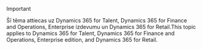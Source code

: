 > [!IMPORTANT]
> <span data-ttu-id="a9f05-101">Šī tēma attiecas uz Dynamics 365 for Talent, Dynamics 365 for Finance and Operations, Enterprise izdevumu un Dynamics 365 for Retail.</span><span class="sxs-lookup"><span data-stu-id="a9f05-101">This topic applies to Dynamics 365 for Talent, Dynamics 365 for Finance and Operations, Enterprise edition, and Dynamics 365 for Retail.</span></span> 
